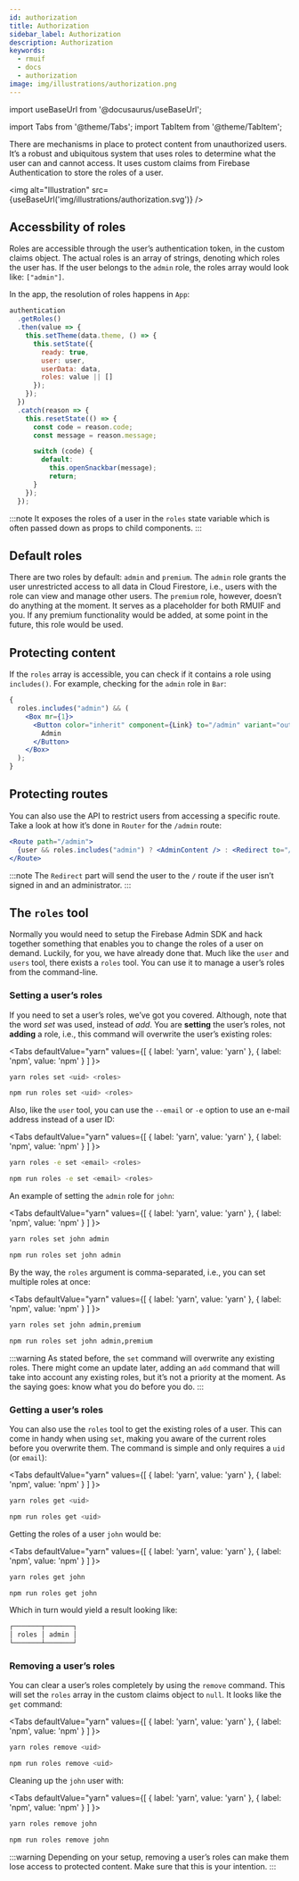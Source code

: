 ```yaml
---
id: authorization
title: Authorization
sidebar_label: Authorization
description: Authorization
keywords:
  - rmuif
  - docs
  - authorization
image: img/illustrations/authorization.png
---
```


import useBaseUrl from '@docusaurus/useBaseUrl';

import Tabs from '@theme/Tabs';
import TabItem from '@theme/TabItem';

There are mechanisms in place to protect content from unauthorized users. It’s a robust and ubiquitous system that uses roles to determine what the user can and cannot access. It uses custom claims from Firebase Authentication to store the roles of a user.

<img alt="Illustration" src={useBaseUrl('img/illustrations/authorization.svg')} />

## Accessbility of roles

Roles are accessible through the user’s authentication token, in the custom claims object. The actual roles is an array of strings, denoting which roles the user has. If the user belongs to the `admin` role, the roles array would look like: `["admin"]`.

In the app, the resolution of roles happens in `App`:

```js
authentication
  .getRoles()
  .then(value => {
    this.setTheme(data.theme, () => {
      this.setState({
        ready: true,
        user: user,
        userData: data,
        roles: value || []
      });
    });
  })
  .catch(reason => {
    this.resetState(() => {
      const code = reason.code;
      const message = reason.message;

      switch (code) {
        default:
          this.openSnackbar(message);
          return;
      }
    });
  });
```

:::note
It exposes the roles of a user in the `roles` state variable which is often passed down as props to child components.
:::

## Default roles

There are two roles by default: `admin` and `premium`. The `admin` role grants the user unrestricted access to all data in Cloud Firestore, i.e., users with the role can view and manage other users. The `premium` role, however, doesn’t do anything at the moment. It serves as a placeholder for both RMUIF and you. If any premium functionality would be added, at some point in the future, this role would be used.

## Protecting content

If the `roles` array is accessible, you can check if it contains a role using `includes()`. For example, checking for the `admin` role in `Bar`:

```jsx
{
  roles.includes("admin") && (
    <Box mr={1}>
      <Button color="inherit" component={Link} to="/admin" variant="outlined">
        Admin
      </Button>
    </Box>
  );
}
```

## Protecting routes

You can also use the API to restrict users from accessing a specific route. Take a look at how it’s done in `Router` for the `/admin` route:

```jsx
<Route path="/admin">
  {user && roles.includes("admin") ? <AdminContent /> : <Redirect to="/" />}
</Route>
```

:::note
The `Redirect` part will send the user to the `/` route if the user isn’t signed in and an administrator.
:::

## The `roles` tool

Normally you would need to setup the Firebase Admin SDK and hack together something that enables you to change the roles of a user on demand. Luckily, for you, we have already done that. Much like the `user` and `users` tool, there exists a `roles` tool. You can use it to manage a user’s roles from the command-line.

### Setting a user’s roles

If you need to set a user’s roles, we’ve got you covered. Although, note that the word _set_ was used, instead of _add_. You are **setting** the user’s roles, not **adding** a role, i.e., this command will overwrite the user’s existing roles:

<Tabs
defaultValue="yarn"
values={[
{ label: 'yarn', value: 'yarn' },
{ label: 'npm', value: 'npm' }
]
}>
<TabItem value="yarn">

```sh
yarn roles set <uid> <roles>
```

</TabItem>
<TabItem value="npm">

```sh
npm run roles set <uid> <roles>
```

</TabItem>
</Tabs>

Also, like the `user` tool, you can use the `--email` or `-e` option to use an e-mail address instead of a user ID:

<Tabs
defaultValue="yarn"
values={[
{ label: 'yarn', value: 'yarn' },
{ label: 'npm', value: 'npm' }
]
}>
<TabItem value="yarn">

```sh
yarn roles -e set <email> <roles>
```

</TabItem>
<TabItem value="npm">

```sh
npm run roles -e set <email> <roles>
```

</TabItem>
</Tabs>

An example of setting the `admin` role for `john`:

<Tabs
defaultValue="yarn"
values={[
{ label: 'yarn', value: 'yarn' },
{ label: 'npm', value: 'npm' }
]
}>
<TabItem value="yarn">

```sh
yarn roles set john admin
```

</TabItem>
<TabItem value="npm">

```sh
npm run roles set john admin
```

</TabItem>
</Tabs>

By the way, the `roles` argument is comma-separated, i.e., you can set multiple roles at once:

<Tabs
defaultValue="yarn"
values={[
{ label: 'yarn', value: 'yarn' },
{ label: 'npm', value: 'npm' }
]
}>
<TabItem value="yarn">

```sh
yarn roles set john admin,premium
```

</TabItem>
<TabItem value="npm">

```sh
npm run roles set john admin,premium
```

</TabItem>
</Tabs>

:::warning
As stated before, the `set` command will overwrite any existing roles. There might come an update later, adding an `add` command that will take into account any existing roles, but it’s not a priority at the moment. As the saying goes: know what you do before you do.
:::

### Getting a user’s roles

You can also use the `roles` tool to get the existing roles of a user. This can come in handy when using `set`, making you aware of the current roles before you overwrite them. The command is simple and only requires a `uid` (or `email`):

<Tabs
defaultValue="yarn"
values={[
{ label: 'yarn', value: 'yarn' },
{ label: 'npm', value: 'npm' }
]
}>
<TabItem value="yarn">

```sh
yarn roles get <uid>
```

</TabItem>
<TabItem value="npm">

```sh
npm run roles get <uid>
```

</TabItem>
</Tabs>

Getting the roles of a user `john` would be:

<Tabs
defaultValue="yarn"
values={[
{ label: 'yarn', value: 'yarn' },
{ label: 'npm', value: 'npm' }
]
}>
<TabItem value="yarn">

```sh
yarn roles get john
```

</TabItem>
<TabItem value="npm">

```sh
npm run roles get john
```

</TabItem>
</Tabs>

Which in turn would yield a result looking like:

```sh
┌───────┬───────┐
│ roles │ admin │
└───────┴───────┘
```

### Removing a user’s roles

You can clear a user’s roles completely by using the `remove` command. This will set the `roles` array in the custom claims object to `null`. It looks like the `get` command:

<Tabs
defaultValue="yarn"
values={[
{ label: 'yarn', value: 'yarn' },
{ label: 'npm', value: 'npm' }
]
}>
<TabItem value="yarn">

```sh
yarn roles remove <uid>
```

</TabItem>
<TabItem value="npm">

```sh
npm run roles remove <uid>
```

</TabItem>
</Tabs>

Cleaning up the `john` user with:

<Tabs
defaultValue="yarn"
values={[
{ label: 'yarn', value: 'yarn' },
{ label: 'npm', value: 'npm' }
]
}>
<TabItem value="yarn">

```sh
yarn roles remove john
```

</TabItem>
<TabItem value="npm">

```sh
npm run roles remove john
```

</TabItem>
</Tabs>

:::warning
Depending on your setup, removing a user’s roles can make them lose access to protected content. Make sure that this is your intention.
:::
